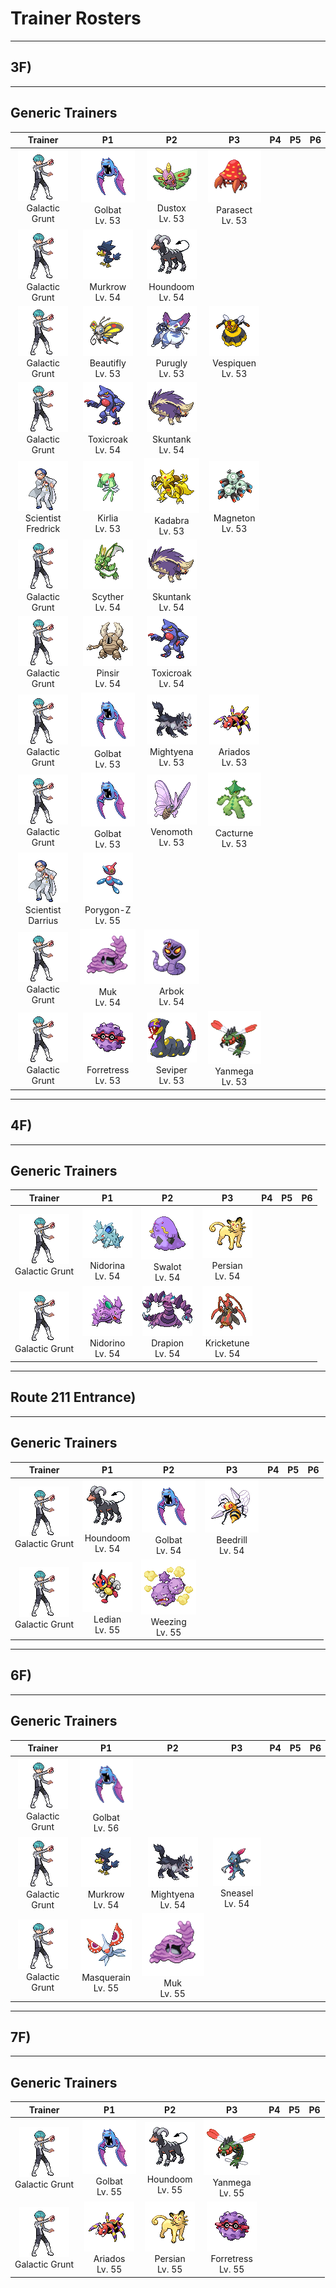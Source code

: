 # Trainer Rosters

---

## 3F)

---

## Generic Trainers

| Trainer | P1 | P2 | P3 | P4 | P5 | P6 |
|:-------:|:--:|:--:|:--:|:--:|:--:|:--:|
| ![Galactic Grunt](../../assets/trainers/galactic_grunt.png)<br>Galactic Grunt | ![Golbat](../../assets/sprites/golbat/front.gif)<br>Golbat<br>Lv. 53 | ![Dustox](../../assets/sprites/dustox/front.gif)<br>Dustox<br>Lv. 53 | ![Parasect](../../assets/sprites/parasect/front.gif)<br>Parasect<br>Lv. 53 |
| ![Galactic Grunt](../../assets/trainers/galactic_grunt.png)<br>Galactic Grunt | ![Murkrow](../../assets/sprites/murkrow/front.gif)<br>Murkrow<br>Lv. 54 | ![Houndoom](../../assets/sprites/houndoom/front.gif)<br>Houndoom<br>Lv. 54 |
| ![Galactic Grunt](../../assets/trainers/galactic_grunt.png)<br>Galactic Grunt | ![Beautifly](../../assets/sprites/beautifly/front.gif)<br>Beautifly<br>Lv. 53 | ![Purugly](../../assets/sprites/purugly/front.gif)<br>Purugly<br>Lv. 53 | ![Vespiquen](../../assets/sprites/vespiquen/front.gif)<br>Vespiquen<br>Lv. 53 |
| ![Galactic Grunt](../../assets/trainers/galactic_grunt.png)<br>Galactic Grunt | ![Toxicroak](../../assets/sprites/toxicroak/front.gif)<br>Toxicroak<br>Lv. 54 | ![Skuntank](../../assets/sprites/skuntank/front.gif)<br>Skuntank<br>Lv. 54 |
| ![Scientist Fredrick](../../assets/trainers/scientist.png)<br>Scientist Fredrick | ![Kirlia](../../assets/sprites/kirlia/front.gif)<br>Kirlia<br>Lv. 53 | ![Kadabra](../../assets/sprites/kadabra/front.gif)<br>Kadabra<br>Lv. 53 | ![Magneton](../../assets/sprites/magneton/front.gif)<br>Magneton<br>Lv. 53 |
| ![Galactic Grunt](../../assets/trainers/galactic_grunt.png)<br>Galactic Grunt | ![Scyther](../../assets/sprites/scyther/front.gif)<br>Scyther<br>Lv. 54 | ![Skuntank](../../assets/sprites/skuntank/front.gif)<br>Skuntank<br>Lv. 54 |
| ![Galactic Grunt](../../assets/trainers/galactic_grunt.png)<br>Galactic Grunt | ![Pinsir](../../assets/sprites/pinsir/front.gif)<br>Pinsir<br>Lv. 54 | ![Toxicroak](../../assets/sprites/toxicroak/front.gif)<br>Toxicroak<br>Lv. 54 |
| ![Galactic Grunt](../../assets/trainers/galactic_grunt.png)<br>Galactic Grunt | ![Golbat](../../assets/sprites/golbat/front.gif)<br>Golbat<br>Lv. 53 | ![Mightyena](../../assets/sprites/mightyena/front.gif)<br>Mightyena<br>Lv. 53 | ![Ariados](../../assets/sprites/ariados/front.gif)<br>Ariados<br>Lv. 53 |
| ![Galactic Grunt](../../assets/trainers/galactic_grunt.png)<br>Galactic Grunt | ![Golbat](../../assets/sprites/golbat/front.gif)<br>Golbat<br>Lv. 53 | ![Venomoth](../../assets/sprites/venomoth/front.gif)<br>Venomoth<br>Lv. 53 | ![Cacturne](../../assets/sprites/cacturne/front.gif)<br>Cacturne<br>Lv. 53 |
| ![Scientist Darrius](../../assets/trainers/scientist.png)<br>Scientist Darrius | ![Porygon-Z](../../assets/sprites/porygon-z/front.gif)<br>Porygon-Z<br>Lv. 55 |
| ![Galactic Grunt](../../assets/trainers/galactic_grunt.png)<br>Galactic Grunt | ![Muk](../../assets/sprites/muk/front.gif)<br>Muk<br>Lv. 54 | ![Arbok](../../assets/sprites/arbok/front.gif)<br>Arbok<br>Lv. 54 |
| ![Galactic Grunt](../../assets/trainers/galactic_grunt.png)<br>Galactic Grunt | ![Forretress](../../assets/sprites/forretress/front.gif)<br>Forretress<br>Lv. 53 | ![Seviper](../../assets/sprites/seviper/front.gif)<br>Seviper<br>Lv. 53 | ![Yanmega](../../assets/sprites/yanmega/front.gif)<br>Yanmega<br>Lv. 53 |
---

## 4F)

---

## Generic Trainers

| Trainer | P1 | P2 | P3 | P4 | P5 | P6 |
|:-------:|:--:|:--:|:--:|:--:|:--:|:--:|
| ![Galactic Grunt](../../assets/trainers/galactic_grunt.png)<br>Galactic Grunt | ![Nidorina](../../assets/sprites/nidorina/front.gif)<br>Nidorina<br>Lv. 54 | ![Swalot](../../assets/sprites/swalot/front.gif)<br>Swalot<br>Lv. 54 | ![Persian](../../assets/sprites/persian/front.gif)<br>Persian<br>Lv. 54 |
| ![Galactic Grunt](../../assets/trainers/galactic_grunt.png)<br>Galactic Grunt | ![Nidorino](../../assets/sprites/nidorino/front.gif)<br>Nidorino<br>Lv. 54 | ![Drapion](../../assets/sprites/drapion/front.gif)<br>Drapion<br>Lv. 54 | ![Kricketune](../../assets/sprites/kricketune/front.gif)<br>Kricketune<br>Lv. 54 |
---

## Route 211 Entrance)

---

## Generic Trainers

| Trainer | P1 | P2 | P3 | P4 | P5 | P6 |
|:-------:|:--:|:--:|:--:|:--:|:--:|:--:|
| ![Galactic Grunt](../../assets/trainers/galactic_grunt.png)<br>Galactic Grunt | ![Houndoom](../../assets/sprites/houndoom/front.gif)<br>Houndoom<br>Lv. 54 | ![Golbat](../../assets/sprites/golbat/front.gif)<br>Golbat<br>Lv. 54 | ![Beedrill](../../assets/sprites/beedrill/front.gif)<br>Beedrill<br>Lv. 54 |
| ![Galactic Grunt](../../assets/trainers/galactic_grunt.png)<br>Galactic Grunt | ![Ledian](../../assets/sprites/ledian/front.gif)<br>Ledian<br>Lv. 55 | ![Weezing](../../assets/sprites/weezing/front.gif)<br>Weezing<br>Lv. 55 |
---

## 6F)

---

## Generic Trainers

| Trainer | P1 | P2 | P3 | P4 | P5 | P6 |
|:-------:|:--:|:--:|:--:|:--:|:--:|:--:|
| ![Galactic Grunt](../../assets/trainers/galactic_grunt.png)<br>Galactic Grunt | ![Golbat](../../assets/sprites/golbat/front.gif)<br>Golbat<br>Lv. 56 |
| ![Galactic Grunt](../../assets/trainers/galactic_grunt.png)<br>Galactic Grunt | ![Murkrow](../../assets/sprites/murkrow/front.gif)<br>Murkrow<br>Lv. 54 | ![Mightyena](../../assets/sprites/mightyena/front.gif)<br>Mightyena<br>Lv. 54 | ![Sneasel](../../assets/sprites/sneasel/front.gif)<br>Sneasel<br>Lv. 54 |
| ![Galactic Grunt](../../assets/trainers/galactic_grunt.png)<br>Galactic Grunt | ![Masquerain](../../assets/sprites/masquerain/front.gif)<br>Masquerain<br>Lv. 55 | ![Muk](../../assets/sprites/muk/front.gif)<br>Muk<br>Lv. 55 |
---

## 7F)

---

## Generic Trainers

| Trainer | P1 | P2 | P3 | P4 | P5 | P6 |
|:-------:|:--:|:--:|:--:|:--:|:--:|:--:|
| ![Galactic Grunt](../../assets/trainers/galactic_grunt.png)<br>Galactic Grunt | ![Golbat](../../assets/sprites/golbat/front.gif)<br>Golbat<br>Lv. 55 | ![Houndoom](../../assets/sprites/houndoom/front.gif)<br>Houndoom<br>Lv. 55 | ![Yanmega](../../assets/sprites/yanmega/front.gif)<br>Yanmega<br>Lv. 55 |
| ![Galactic Grunt](../../assets/trainers/galactic_grunt.png)<br>Galactic Grunt | ![Ariados](../../assets/sprites/ariados/front.gif)<br>Ariados<br>Lv. 55 | ![Persian](../../assets/sprites/persian/front.gif)<br>Persian<br>Lv. 55 | ![Forretress](../../assets/sprites/forretress/front.gif)<br>Forretress<br>Lv. 55 |
